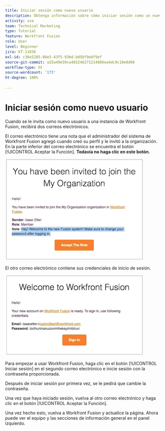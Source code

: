 ```yaml
---
title: Iniciar sesión como nuevo usuario
description: Obtenga información sobre cómo iniciar sesión como un nuevo usuario.
activity: use
team: Technical Marketing
type: Tutorial
feature: Workfront Fusion
role: User
level: Beginner
jira: KT-11036
exl-id: c36e5285-88e5-43f5-93bd-b05bf9e8f9ef
source-git-commit: a25a49e59ca483246271214886ea4dc9c10e8d66
workflow-type: ht
source-wordcount: '173'
ht-degree: 100%

---
```


# Iniciar sesión como nuevo usuario

Cuando se le invita como nuevo usuario a una instancia de Workfront Fusion, recibirá dos correos electrónicos.

El correo electrónico tiene una nota que el administrador del sistema de Workfront Fusion agregó cuando creó su perfil y le invitó a la organización. En la parte inferior del correo electrónico se encuentra el botón [!UICONTROL Aceptar la Función]. **Todavía no haga clic en este botón.**

![Una imagen de la invitación por correo electrónico](assets/new-user-1.png)

El otro correo electrónico contiene sus credenciales de inicio de sesión.

![Una imagen de la invitación por correo electrónico](assets/new-user-2.png)

Para empezar a usar Workfront Fusion, haga clic en el botón [!UICONTROL Iniciar sesión] en el segundo correo electrónico e inicie sesión con la contraseña proporcionada.

Después de iniciar sesión por primera vez, se le pedirá que cambie la contraseña.

Una vez que haya iniciado sesión, vuelva al otro correo electrónico y haga clic en el botón [!UICONTROL Aceptar la Función].

Una vez hecho esto, vuelva a Workfront Fusion y actualice la página. Ahora puede ver el equipo y las secciones de información general en el panel izquierdo.
